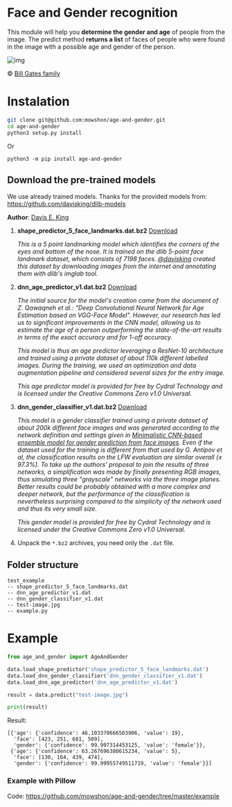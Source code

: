 # Face and Gender recognition
This module will help you **determine the gender and age** of people from the image. The predict method **returns a list** of faces of people who were found in the image with a possible age and gender of the person.

![img](https://raw.githubusercontent.com/mowshon/age-and-gender/master/example/result.jpg)

© [Bill Gates family](https://www.businessinsider.com/microsoft-bill-melinda-gates-drive-daughter-to-school-2019-4)

# Instalation

```bash
git clone git@github.com:mowshon/age-and-gender.git
cd age-and-gender
python3 setup.py install
```

Or

```
python3 -m pip install age-and-gender
```

## Download the pre-trained models

We use already trained models. Thanks for the provided models from: https://github.com/davisking/dlib-models

**Author**: [Davis E. King](https://github.com/davisking)

1. **shape_predictor_5_face_landmarks.dat.bz2** [Download](https://github.com/davisking/dlib-models/raw/master/shape_predictor_5_face_landmarks.dat.bz2)

    _This is a 5 point landmarking model which identifies the corners of the eyes and bottom of the nose. It is trained on the dlib 5-point face landmark dataset, which consists of 7198 faces. [@davisking](https://github.com/davisking) created this dataset by downloading images from the internet and annotating them with dlib's imglab tool._
    
2. **dnn_age_predictor_v1.dat.bz2** [Download](https://github.com/davisking/dlib-models/raw/master/age-predictor/dnn_age_predictor_v1.dat.bz2)
    
    _The initial source for the model's creation came from the document of Z. Qawaqneh et al.: "Deep Convolutional Neural Network for Age Estimation based on VGG-Face Model". However, our research has led us to significant improvements in the CNN model, allowing us to estimate the age of a person outperforming the state-of-the-art results in terms of the exact accuracy and for 1-off accuracy._

    _This model is thus an age predictor leveraging a ResNet-10 architecture and trained using a private dataset of about 110k different labelled images. During the training, we used an optimization and data augmentation pipeline and considered several sizes for the entry image._

    _This age predictor model is provided for free by Cydral Technology and is licensed under the Creative Commons Zero v1.0 Universal._
    
3. **dnn_gender_classifier_v1.dat.bz2** [Download](https://github.com/davisking/dlib-models/raw/master/gender-classifier/dnn_gender_classifier_v1.dat.bz2)

    _This model is a gender classifier trained using a private dataset of about 200k different face images and was generated according to the network definition and settings given in [Minimalistic CNN-based ensemble model for gender prediction from face images](http://www.eurecom.fr/fr/publication/4768/download/mm-publi-4768.pdf). Even if the dataset used for the training is different from that used by G. Antipov et al, the classification results on the LFW evaluation are similar overall (± 97.3%). To take up the authors' proposal to join the results of three networks, a simplification was made by finally presenting RGB images, thus simulating three "grayscale" networks via the three image planes. Better results could be probably obtained with a more complex and deeper network, but the performance of the classification is nevertheless surprising compared to the simplicity of the network used and thus its very small size._

    _This gender model is provided for free by Cydral Technology and is licensed under the Creative Commons Zero v1.0 Universal._
    
4. Unpack the `*.bz2` archives, you need only the `.dat` file.

## Folder structure

```
test_example
-- shape_predictor_5_face_landmarks.dat
-- dnn_age_predictor_v1.dat
-- dnn_gender_classifier_v1.dat
-- test-image.jpg
-- example.py
```

# Example

```python
from age_and_gender import AgeAndGender

data.load_shape_predictor('shape_predictor_5_face_landmarks.dat')
data.load_dnn_gender_classifier('dnn_gender_classifier_v1.dat')
data.load_dnn_age_predictor('dnn_age_predictor_v1.dat')

result = data.predict("test-image.jpg")

print(result)
```

Result:

```
[{'age': {'confidence': 46.103370666503906, 'value': 19},
  'face': [423, 251, 681, 509],
  'gender': {'confidence': 99.997314453125, 'value': 'female'}},
 {'age': {'confidence': 63.267696380615234, 'value': 5},
  'face': [130, 164, 439, 474],
  'gender': {'confidence': 99.99955749511719, 'value': 'female'}}]
```

### Example with Pillow
Code: https://github.com/mowshon/age-and-gender/tree/master/example